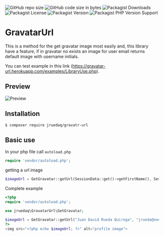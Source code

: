 ![GitHub repo size](https://img.shields.io/github/repo-size/jruedaq/gravatar-url)
![GitHub code size in bytes](https://img.shields.io/github/languages/code-size/JRUEDAQ/gravatar-url)
![Packagist Downloads](https://img.shields.io/packagist/dt/jruedaq/gravatar-url)
![Packagist License](https://img.shields.io/packagist/l/jruedaq/gravatar-url)
![Packagist Version](https://img.shields.io/packagist/v/jruedaq/gravatar-url)
![Packagist PHP Version Support](https://img.shields.io/packagist/php-v/jruedaq/gravatar-url)

# GravatarUrl
This is a method for the get gravatar image most easily and, this library have a
feature, if in gravatar no exists an image for user email returns default image with 
username initials.

You can test example in this link (https://gravatar-url.herokuapp.com/examples/LibraryUse.php).

## Preview
![Preview](https://i.ibb.co/QQHFVpw/2020-09-25-14-54.png)

## Installation
```shell script
$ composer require jruedaq/gravatr-url
```

## Basic use
In your php file call `autoload.php`
```php
require 'vendor/autoload.php';
```

getting a url image
```php
$imageUrl = GetGravatar::getUrl(SessionData::get()->getFirstName(), SessionData::get()->getEmail(), 230);
```

Complete example
```php
<?php
require 'vendor/autoload.php';

use jruedaq\GravatarUrl\GetGravatar;

$imageUrl = GetGravatar::getUrl("Juan David Rueda Quiroga", "jrueda@oneago.com", 230);
?>
<img src="<?php echo $imageUrl; ?>" alt="profile image">
```
